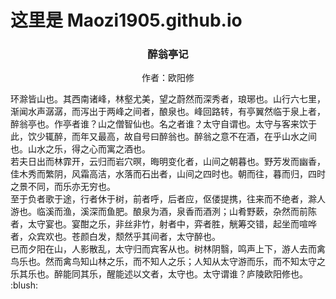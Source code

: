 # 这里是 Maozi1905.github.io
### <p align="center">醉翁亭记</p>    
<p align="center">作者：欧阳修</p>
环滁皆山也。其西南诸峰，林壑尤美，望之蔚然而深秀者，琅琊也。山行六七里，渐闻水声潺潺，而泻出于两峰之间者，酿泉也。峰回路转，有亭翼然临于泉上者，醉翁亭也。作亭者谁？山之僧智仙也。名之者谁？太守自谓也。太守与客来饮于此，饮少辄醉，而年又最高，故自号曰醉翁也。醉翁之意不在酒，在乎山水之间也。山水之乐，得之心而寓之酒也。<br>若夫日出而林霏开，云归而岩穴暝，晦明变化者，山间之朝暮也。野芳发而幽香，佳木秀而繁阴，风霜高洁，水落而石出者，山间之四时也。朝而往，暮而归，四时之景不同，而乐亦无穷也。<br>至于负者歌于途，行者休于树，前者呼，后者应，伛偻提携，往来而不绝者，滁人游也。临溪而渔，溪深而鱼肥。酿泉为酒，泉香而酒洌；山肴野蔌，杂然而前陈者，太守宴也。宴酣之乐，非丝非竹，射者中，弈者胜，觥筹交错，起坐而喧哗者，众宾欢也。苍颜白发，颓然乎其间者，太守醉也。<br>已而夕阳在山，人影散乱，太守归而宾客从也。树林阴翳，鸣声上下，游人去而禽鸟乐也。然而禽鸟知山林之乐，而不知人之乐；人知从太守游而乐，而不知太守之乐其乐也。醉能同其乐，醒能述以文者，太守也。太守谓谁？庐陵欧阳修也。<br>
:blush:
